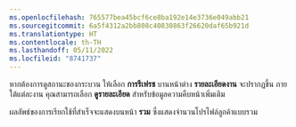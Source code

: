 ```yaml
---
ms.openlocfilehash: 765577bea45bcf6ce8ba192e14e3736e049abb21
ms.sourcegitcommit: 6a5f4312a2bb808c40830863f26620daf65b921d
ms.translationtype: HT
ms.contentlocale: th-TH
ms.lasthandoff: 05/11/2022
ms.locfileid: "8741737"
---
```

หากต้องการดูสถานะของกระบวน ให้เลือก **การรีเฟรช** บานหน้าต่าง **รายละเอียดงาน** จะปรากฏขึ้น ภายใต้แต่ละงาน คุณสามารถเลือก **ดูรายละเอียด** สำหรับข้อมูลความคืบหน้าเพิ่มเติม

ผลลัพธ์ของการเรียกใช้ที่สำเร็จจะแสดงบนหน้า **รวม** ซึ่งแสดงจำนวนโปรไฟล์ลูกค้าแบบรวม
